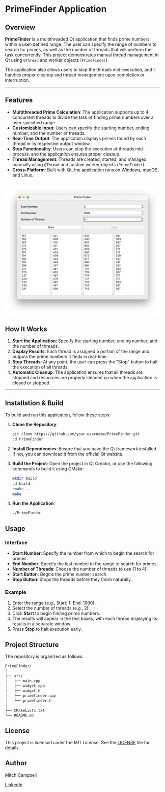 # PrimeFinder Application

## Overview

**PrimeFinder** is a multithreaded Qt application that finds prime numbers within a user-defined range. The user can specify the range of numbers to search for primes, as well as the number of threads that will perform the task concurrently. This project demonstrates manual thread management in Qt using `QThread` and worker objects (`PrimeFinder`).

The application also allows users to stop the threads mid-execution, and it handles proper cleanup and thread management upon completion or interruption.

---

## Features

- **Multithreaded Prime Calculation**: The application supports up to 4 concurrent threads to divide the task of finding prime numbers over a user-specified range.
- **Customizable Input**: Users can specify the starting number, ending number, and the number of threads.
- **Real-Time Output**: The application displays primes found by each thread in its respective output window.
- **Stop Functionality**: Users can stop the execution of threads mid-process, and the application ensures proper cleanup.
- **Thread Management**: Threads are created, started, and managed manually using `QThread` and custom worker objects (`PrimeFinder`).
- **Cross-Platform**: Built with Qt, the application runs on Windows, macOS, and Linux.

![alt text](<Screenshot 2024-09-08 at 15.19.15.png>)
---

## How It Works

1. **Start the Application**: Specify the starting number, ending number, and the number of threads.
2. **Display Results**: Each thread is assigned a portion of the range and outputs the prime numbers it finds in real-time.
3. **Stop Threads**: At any point, the user can press the "Stop" button to halt the execution of all threads.
4. **Automatic Cleanup**: The application ensures that all threads are stopped and resources are properly cleaned up when the application is closed or stopped.

---

## Installation & Build

To build and run this application, follow these steps:

1. **Clone the Repository**:
    ```bash
    git clone https://github.com/your-username/PrimeFinder.git
    cd PrimeFinder
    ```

2. **Install Dependencies**:
   Ensure that you have the Qt framework installed. If not, you can download it from the official Qt website.

3. **Build the Project**:
   Open the project in Qt Creator, or use the following commands to build it using CMake:
   
   ```bash
   mkdir build
   cd build
   cmake ..
   make

4. **Run the Application**:
    ```bash 
    ./PrimeFinder
    ```

## Usage

### Interface
- **Start Number**: Specify the number from which to begin the search for primes.
- **End Number**: Specify the last number in the range to search for primes.
- **Number of Threads**: Choose the number of threads to use (1 to 4).
- **Start Button**: Begins the prime number search.
- **Stop Button**: Stops the threads before they finish naturally.

### Example
1.	Enter the range (e.g., Start: 1, End: 1000).
2.	Select the number of threads (e.g., 2).
3.	Click **Start** to begin finding prime numbers.
4.	The results will appear in the text boxes, with each thread displaying its results in a separate window.
5.	Press **Stop** to halt execution early.

## Project Structure
The repository is organized as follows:
```
PrimeFinder/
│
├── src/
│   ├── main.cpp
│   ├── widget.cpp
│   ├── widget.h
│   ├── primefinder.cpp
│   └── primefinder.h
│
├── CMakeLists.txt
└── README.md
```

## License
This project is licensed under the MIT License. See the [LICENSE](https://github.com/mitchcamza/PrimeFinder/blob/main/LICENSE) file for details.

## Author
Mitch Campbell

[LinkedIn](https://www.linkedin.com/in/mitch-campbell-93b18919b/)